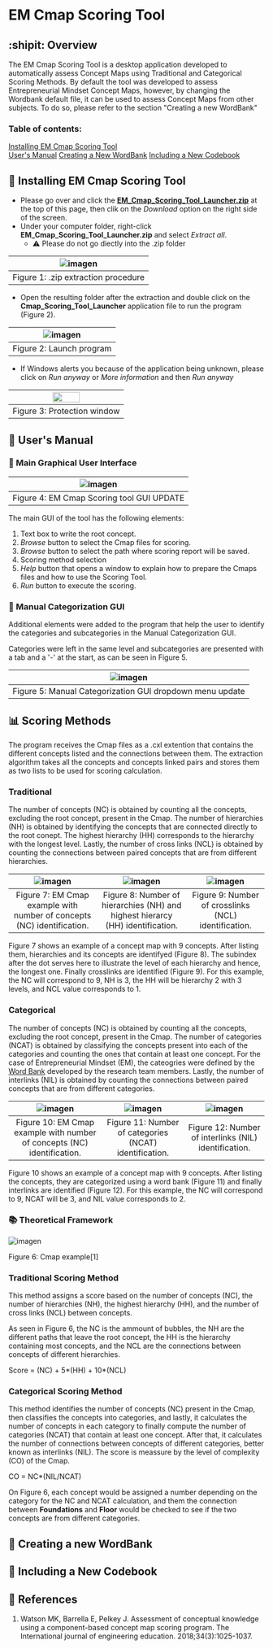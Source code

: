 # EM Cmap Scoring Tool

## :shipit: Overview

The EM Cmap Scoring Tool is a desktop application developed to automatically assess Concept Maps using Traditional and Categorical Scoring Methods. By default the tool was developed to assess Entrepreneurial Mindset Concept Maps, however, by changing the Wordbank default file, it can be used to assess Concept Maps from other subjects. To do so, please refer to the section "Creating a new WordBank"

### Table of contents:
[Installing EM Cmap Scoring Tool](#wrench-installing-em-cmap-scoring-tool)  
[User's Manual](#book-users-manual)
[Creating a New WordBank](#floppy_disk-creating-a-new-wordbank)
[Including a New Codebook](#orange_book-including-a-new-codebook)


## :wrench: Installing EM Cmap Scoring Tool
- Please go over and click the [**EM_Cmap_Scoring_Tool_Launcher.zip**](https://github.com/RMejiaE/EM-Cmap-Scoring-Tool/blob/main/Phase_5/EM_Cmap_Scoring_Tool_Launcher.zip) at the top of this page, then clik on the *Download* option on the right side of the screen.
- Under your computer folder, right-click **EM_Cmap_Scoring_Tool_Launcher.zip** and select *Extract all*.
  - :warning: Please do not go diectly into the .zip folder
  
| ![imagen](https://user-images.githubusercontent.com/78668372/233404342-ba3c8d10-e2c7-437e-a0da-82f20dab5c04.png) |
| :-: |
| Figure 1: .zip extraction procedure |

- Open the resulting folder after the extraction and double click on the **Cmap_Scoring_Tool_Launcher** application file to run the program (Figure 2).

| ![imagen](https://user-images.githubusercontent.com/78668372/230093790-764e3e18-1c3c-4f5b-88ff-1b8e95e21c47.png) |
| :-: |
| Figure 2: Launch program |

- If Windows alerts you because of the application being unknown, please click on *Run anyway* or *More information* and then *Run anyway*

| <img src="https://user-images.githubusercontent.com/78668372/229847812-d8e15832-8819-401c-af6d-07d6c938bb0a.png" width=50% height=60%> |
| :-: |
| Figure 3: Protection window |

## :book: User's Manual

### :crystal_ball: Main Graphical User Interface

| ![imagen](https://user-images.githubusercontent.com/78668372/245651333-1d85aebc-c658-4ef8-b2c7-63a9037726f5.png) |
| :-: |
| Figure 4: EM Cmap Scoring tool GUI UPDATE |

The main GUI of the tool has the following elements:  

1. Text box to write the root concept.
2. *Browse* button to select the Cmap files for scoring.
3. *Browse* button to select the path where scoring report will be saved.
4. Scoring method selection
5. *Help* button that opens a window to explain how to prepare the Cmaps files and how to use the Scoring Tool.
6. *Run* button to execute the scoring.

### 🔮 Manual Categorization GUI 
Additional elements were added to the program that help the user to identify the categories and subcategories in the Manual Categorization GUI. 

Categories were left in the same level and subcategories are presented with a tab and a '-' at the start, as can be seen in Figure 5.

| ![imagen](https://user-images.githubusercontent.com/78668372/245650502-b4fe9877-406d-4909-8f53-5d93dfcc1b3f.png) |
| :-: |
| Figure 5: Manual Categorization GUI dropdown menu update |

## :bar_chart: Scoring Methods 
The program receives the Cmap files as a .cxl extention that contains the different concepts listed and the connections between them. The extraction algorithm takes all the concepts and concepts linked pairs and stores them as two lists to be used for scoring calculation.
### Traditional
The number of concepts (NC) is obtained by counting all the concepts, excluding the root concept, present in the Cmap. The number of hierarchies (NH) is obtained by identifying the concepts that are connected directly to the root conept. The highest hierarchy (HH) corresponds to the hierarchy with the longest level. Lastly, the number of cross links (NCL) is obtained by counting the connections between paired concepts that are from different hierarchies.

| ![imagen](https://user-images.githubusercontent.com/78668372/229846688-053cee04-0534-417b-a71f-7421fccae00b.png) | ![imagen](https://user-images.githubusercontent.com/78668372/229847229-deb70aed-940f-49b2-89c1-6a0e4ce86f47.png)    | ![imagen](https://user-images.githubusercontent.com/78668372/229847398-aec3cc25-ae7f-4eb0-b5ba-2de266ecda3a.png) |
| :-: | :-: | :-: |
| Figure 7: EM Cmap example with number of concepts (NC) identification. | Figure 8: Number of hierarchies (NH) and highest hierarcy (HH) identification. | Figure 9: Number of crosslinks (NCL) identification. |

Figure 7 shows an example of a concept map with 9 concepts. After listing them, hierarchies and its concepts are identifyed (Figure 8). The subindex after the dot serves here to illustrate the level of each hierarchy and hence, the longest one. Finally crosslinks are identified (Figure 9).
For this example, the NC will correspond to 9, NH is 3, the HH will be hierarchy 2 with 3 levels, and NCL value corresponds to 1.

### Categorical
The number of concepts (NC) is obtained by counting all the concepts, excluding the root concept, present in the Cmap. The number of categories (NCAT) is obtained by classifying the concepts present into each of the categories and counting the ones that contain at least one concept. For the case of Entrepreneurial Mindset (EM), the cateogries were defined by the [Word Bank](https://github.com/RMejiaE/EM-Cmap-Scoring-Tool/blob/main/Phase_2/WordBank.csv) developed by the research team members. Lastly, the number of interlinks (NIL) is obtained by counting the connections between paired concepts that are from different categories.

| ![imagen](https://user-images.githubusercontent.com/78668372/229618016-94668494-1f69-418b-9535-5520c98fda32.png) | ![imagen](https://user-images.githubusercontent.com/78668372/229618225-0650527c-9952-4f7c-af26-fb7dd75c95c5.png) | ![imagen](https://user-images.githubusercontent.com/78668372/229618261-4721051f-92f2-4f9b-9fdc-54e18428638a.png) |
| :-: | :-: | :-: |
| Figure 10: EM Cmap example with number of concepts (NC) identification. | Figure 11: Number of categories (NCAT) identification. | Figure 12: Number of interlinks (NIL) identification. |

Figure 10 shows an example of a concept map with 9 concepts. After listing the concepts, they are categorized using a word bank (Figure 11) and finally interlinks are identified (Figure 12).
For this example, the NC will correspond to 9, NCAT will be 3, and NIL value corresponds to 2.


### 📚 Theoretical Framework
![imagen](https://user-images.githubusercontent.com/78668372/222168066-8f58282b-3591-43e3-a3ed-1d50a78556a4.png)

Figure 6: Cmap example[1]

### Traditional Scoring Method
This method assigns a score based on the number of concepts (NC), the number of hierarchies (NH), the highest hierarchy (HH), and the number of cross links (NCL) between concepts.

As seen in Figure 6, the NC is the ammount of bubbles, the NH are the different paths that leave the root concept, the HH is the hierarchy containing most concepts, and the NCL are the connections between concepts of different hierarchies.

Score = (NC) + 5*(HH) + 10*(NCL)
### Categorical Scoring Method
This method identifies the number of concepts (NC) present in the Cmap, then classifies the concepts into categories, and lastly, it calculates the number of concepts in each category to finally compute the number of categories (NCAT) that contain at least one concept. After that, it calculates the number of  connections between concepts of different categories, better known as interlinks (NIL). The score is meassure by the level of complexity (CO) of the Cmap.

CO = NC*(NIL/NCAT)

On Figure 6, each concept would be assigned a number depending on the category for the NC and NCAT calculation, and them the connection between **Foundations** and **Floor** would be checked to see if the two concepts are from different categories.

## :floppy_disk: Creating a new WordBank

## :orange_book: Including a New Codebook


## 📑 References
1. Watson MK, Barrella E, Pelkey J. Assessment of conceptual knowledge using a component-based concept map scoring program. The International journal of engineering education. 2018;34(3):1025-1037.
